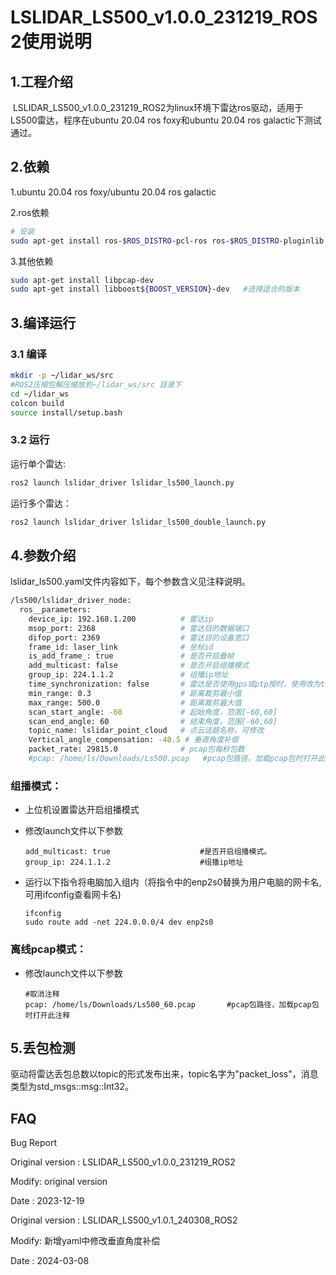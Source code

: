 # LSLIDAR_LS500_v1.0.0_231219_ROS2使用说明

## 1.工程介绍
​		LSLIDAR_LS500_v1.0.0_231219_ROS2为linux环境下雷达ros驱动，适用于 LS500雷达，程序在ubuntu 20.04 ros foxy和ubuntu 20.04 ros galactic下测试通过。

## 2.依赖

1.ubuntu 20.04 ros foxy/ubuntu 20.04 ros galactic

2.ros依赖

```bash
# 安装
sudo apt-get install ros-$ROS_DISTRO-pcl-ros ros-$ROS_DISTRO-pluginlib  ros-$ROS_DISTRO-pcl-conversions  
```

3.其他依赖

~~~bash
sudo apt-get install libpcap-dev
sudo apt-get install libboost${BOOST_VERSION}-dev   #选择适合的版本
~~~



## 3.编译运行

### 3.1 编译

~~~bash
mkdir -p ~/lidar_ws/src
#ROS2压缩包解压缩放到~/lidar_ws/src 目录下
cd ~/lidar_ws
colcon build
source install/setup.bash
~~~

### 3.2 运行

运行单个雷达:

~~~bash
ros2 launch lslidar_driver lslidar_ls500_launch.py
~~~

运行多个雷达：

~~~bash
ros2 launch lslidar_driver lslidar_ls500_double_launch.py
~~~

## 4.参数介绍

lslidar_ls500.yaml文件内容如下，每个参数含义见注释说明。

~~~bash
/ls500/lslidar_driver_node:
  ros__parameters:
    device_ip: 192.168.1.200		  # 雷达ip
    msop_port: 2368                   # 雷达目的数据端口
    difop_port: 2369                  # 雷达目的设备宽口
    frame_id: laser_link              # 坐标id
    is_add_frame_: true		          # 是否开启叠帧
    add_multicast: false              # 是否开启组播模式
    group_ip: 224.1.1.2               # 组播ip地址
    time_synchronization: false       # 雷达是否使用gps或ptp授时，使用改为true
    min_range: 0.3			          # 距离裁剪最小值
    max_range: 500.0			      # 距离裁剪最大值
    scan_start_angle: -60             # 起始角度，范围[-60,60]
    scan_end_angle: 60                # 结束角度，范围[-60,60]
    topic_name: lslidar_point_cloud   # 点云话题名称，可修改
    Vertical_angle_compensation: -40.5 # 垂直角度补偿
    packet_rate: 29815.0              # pcap包每秒包数
    #pcap: /home/ls/Downloads/Ls500.pcap   #pcap包路径，加载pcap包时打开此注释
~~~

### 组播模式：

- 上位机设置雷达开启组播模式

- 修改launch文件以下参数

  ~~~shell
  add_multicast: true                    #是否开启组播模式。
  group_ip: 224.1.1.2                    #组播ip地址
  ~~~

- 运行以下指令将电脑加入组内（将指令中的enp2s0替换为用户电脑的网卡名,可用ifconfig查看网卡名)

  ~~~shell
  ifconfig
  sudo route add -net 224.0.0.0/4 dev enp2s0
  ~~~



### 离线pcap模式：

- 修改launch文件以下参数

  ~~~shell
  #取消注释
  pcap: /home/ls/Downloads/Ls500_60.pcap       #pcap包路径，加载pcap包时打开此注释
  ~~~

## 5.丢包检测

驱动将雷达丢包总数以topic的形式发布出来，topic名字为"packet_loss"，消息类型为std_msgs::msg::Int32。



## FAQ

Bug Report

Original version : LSLIDAR_LS500_v1.0.0_231219_ROS2

Modify:  original version

Date    : 2023-12-19


Original version : LSLIDAR_LS500_v1.0.1_240308_ROS2

Modify:  新增yaml中修改垂直角度补偿

Date    : 2024-03-08
